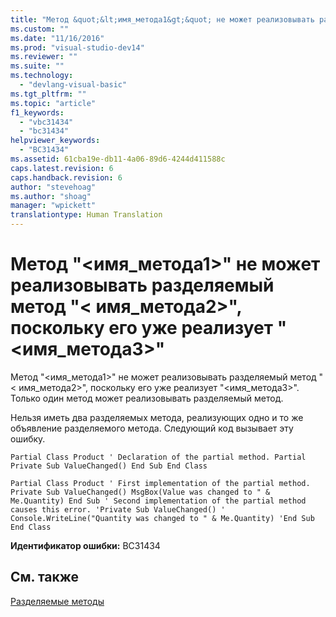 ```yaml
---
title: "Метод &quot;&lt;имя_метода1&gt;&quot; не может реализовывать разделяемый метод &quot;&lt; имя_метода2&gt;&quot;, поскольку его уже реализует &quot;&lt;имя_метода3&gt;&quot; | Microsoft Docs"
ms.custom: ""
ms.date: "11/16/2016"
ms.prod: "visual-studio-dev14"
ms.reviewer: ""
ms.suite: ""
ms.technology: 
  - "devlang-visual-basic"
ms.tgt_pltfrm: ""
ms.topic: "article"
f1_keywords: 
  - "vbc31434"
  - "bc31434"
helpviewer_keywords: 
  - "BC31434"
ms.assetid: 61cba19e-db11-4a06-89d6-4244d411588c
caps.latest.revision: 6
caps.handback.revision: 6
author: "stevehoag"
ms.author: "shoag"
manager: "wpickett"
translationtype: Human Translation
---
```

# Метод &quot;&lt;имя_метода1&gt;&quot; не может реализовывать разделяемый метод &quot;&lt; имя_метода2&gt;&quot;, поскольку его уже реализует &quot;&lt;имя_метода3&gt;&quot;
Метод "\<имя\_метода1\>" не может реализовывать разделяемый метод "\< имя\_метода2\>", поскольку его уже реализует "\<имя\_метода3\>". Только один метод может реализовывать разделяемый метод.  
  
 Нельзя иметь два разделяемых метода, реализующих одно и то же объявление разделяемого метода. Следующий код вызывает эту ошибку.  
  
```vb#  
Partial Class Product ' Declaration of the partial method. Partial Private Sub ValueChanged() End Sub End Class  
```  
  
```vb#  
Partial Class Product ' First implementation of the partial method. Private Sub ValueChanged() MsgBox(Value was changed to " & Me.Quantity) End Sub ' Second implementation of the partial method causes this error. 'Private Sub ValueChanged() '    Console.WriteLine("Quantity was changed to " & Me.Quantity) 'End Sub End Class  
```  
  
 **Идентификатор ошибки:** BC31434  
  
## См. также  
 [Разделяемые методы](../../visual-basic/programming-guide/language-features/procedures/partial-methods.md)